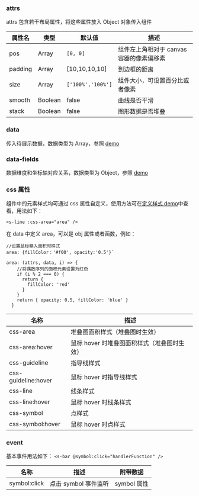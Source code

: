 ### attrs

attrs 包含若干布局属性，将这些属性放入 Object 对象传入组件

| 属性名  | 类型    | 默认值            | 描述                                     |
| ------- | ------- | ----------------- | ---------------------------------------- |
| pos     | Array   | `[0, 0]`          | 组件左上角相对于 canvas 容器的像素偏移素 |
| padding | Array   | [10,10,10,10]     | 到边框的距离                             |
| size    | Array   | `['100%','100%']` | 组件大小，可设置百分比或者像素           |
| smooth  | Boolean | false             | 曲线是否平滑                             |
| stack   | Boolean | false             | 图形数据是否堆叠                         |

### data

传入待展示数据，数据类型为 Array，参照 [demo](#/demo/line/default)

### data-fields

数据维度和坐标轴对应关系，数据类型为 Object，参照 [demo](#/demo/line/default)

### css 属性

组件中的元素样式均可通过 css 属性自定义，使用方法可在[定义样式 demo](#/demo/line/style)中查看，用法如下：

`<s-line :css-area="area" />`

在 data 中定义 area，可以是 obj 属性或者函数，例如：

```
//设置鼠标移入面积时样式
area: {fillColor：'#f00', opacity:'0.5'}`

area: (attrs, data, i) => {
    //将偶数序列的面积元素设置为红色
    if (i % 2 === 0) {
      return {
        fillColor: 'red'
      }
    }
    return { opacity: 0.5, fillColor: 'blue' }
  }
```

| 名称                | 描述                                        |
| ------------------- | ------------------------------------------- |
| css-area            | 堆叠图面积样式（堆叠图时生效）              |
| css-area:hover      | 鼠标 hover 时堆叠图面积样式（堆叠图时生效） |
| css-guideline       | 指导线样式                                  |
| css-guideline:hover | 鼠标 hover 时指导线样式                     |
| css-line            | 线条样式                                    |
| css-line:hover      | 鼠标 hover 时线条样式                       |
| css-symbol          | 点样式                                      |
| css-symbol:hover    | 鼠标 hover 时点样式                         |

### event

基本事件用法如下：
`<s-bar @symbol:click="handlerFunction" />`

| 名称         | 描述                 | 附带数据    |
| ------------ | -------------------- | ----------- |
| symbol:click | 点击 symbol 事件监听 | symbol 属性 |
